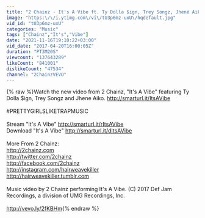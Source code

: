 ```yaml
---
title: "2 Chainz - It's A Vibe ft. Ty Dolla $ign, Trey Songz, Jhené Aiko (Official Music Video)"
image: "https:\/\/i.ytimg.com\/vi\/tU3p6mz-uxU\/hqdefault.jpg"
vid_id: "tU3p6mz-uxU"
categories: "Music"
tags: ["Chainz","It's","Vibe"]
date: "2021-11-16T19:10:22+03:00"
vid_date: "2017-04-20T16:00:05Z"
duration: "PT3M20S"
viewcount: "137643289"
likeCount: "841001"
dislikeCount: "47534"
channel: "2ChainzVEVO"
---
```

{% raw %}Watch the new video from 2 Chainz, &quot;It's A Vibe&quot; featuring Ty Dolla $ign, Trey Songz and Jhene Aiko. <a rel="nofollow" target="blank" href="http://smarturl.it/ItsAVibe">http://smarturl.it/ItsAVibe</a><br /><br />#PRETTYGIRLSLIKETRAPMUSIC<br /><br />Stream &quot;It's A Vibe&quot; <a rel="nofollow" target="blank" href="http://smarturl.it/rItsAVibe">http://smarturl.it/rItsAVibe</a><br />Download &quot;It's A Vibe&quot; <a rel="nofollow" target="blank" href="http://smarturl.it/dItsAVibe">http://smarturl.it/dItsAVibe</a><br /><br />More From 2 Chainz: <br /><a rel="nofollow" target="blank" href="http://2chainz.com">http://2chainz.com</a> <br /><a rel="nofollow" target="blank" href="http://twitter.com/2chainz">http://twitter.com/2chainz</a><br /><a rel="nofollow" target="blank" href="http://facebook.com/2chainz">http://facebook.com/2chainz</a><br /><a rel="nofollow" target="blank" href="http://instagram.com/hairweavekiller">http://instagram.com/hairweavekiller</a> <br /><a rel="nofollow" target="blank" href="http://hairweavekiller.tumblr.com">http://hairweavekiller.tumblr.com</a> <br /><br />Music video by 2 Chainz performing It's A Vibe. (C) 2017 Def Jam Recordings, a division of UMG Recordings, Inc.<br /><br /><a rel="nofollow" target="blank" href="http://vevo.ly/2fKBHm">http://vevo.ly/2fKBHm</a>{% endraw %}
